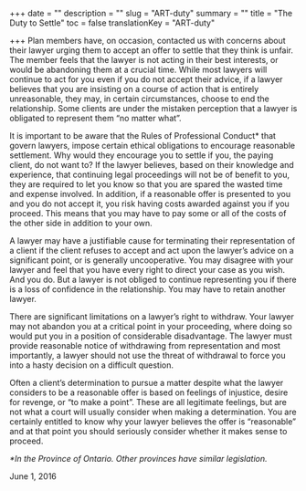 +++
date = ""
description = ""
slug = "ART-duty"
summary = ""
title = "The Duty to Settle"
toc = false
translationKey = "ART-duty"

+++
Plan members have, on occasion, contacted us with concerns about their lawyer urging them to accept an offer to settle that they think is unfair. The member feels that the lawyer is not acting in their best interests, or would be abandoning them at a crucial time. While most lawyers will continue to act for you even if you do not accept their advice, if a lawyer believes that you are insisting on a course of action that is entirely unreasonable, they may, in certain circumstances, choose to end the relationship. Some clients are under the mistaken perception that a lawyer is obligated to represent them “no matter what”.

It is important to be aware that the Rules of Professional Conduct* that govern lawyers, impose certain ethical obligations to encourage reasonable settlement. Why would they encourage you to settle if you, the paying client, do not want to? If the lawyer believes, based on their knowledge and experience, that continuing legal proceedings will not be of benefit to you, they are required to let you know so that you are spared the wasted time and expense involved. In addition, if a reasonable offer is presented to you and you do not accept it, you risk having costs awarded against you if you proceed. This means that you may have to pay some or all of the costs of the other side in addition to your own.

A lawyer may have a justifiable cause for terminating their representation of a client if the client refuses to accept and act upon the lawyer’s advice on a significant point, or is generally uncooperative. You may disagree with your lawyer and feel that you have every right to direct your case as you wish. And you do. But a lawyer is not obliged to continue representing you if there is a loss of confidence in the relationship. You may have to retain another lawyer.

There are significant limitations on a lawyer’s right to withdraw. Your lawyer may not abandon you at a critical point in your proceeding, where doing so would put you in a position of considerable disadvantage. The lawyer must provide reasonable notice of withdrawing from representation and most importantly, a lawyer should not use the threat of withdrawal to force you into a hasty decision on a difficult question.

Often a client’s determination to pursue a matter despite what the lawyer considers to be a reasonable offer is based on feelings of injustice, desire for revenge, or “to make a point”. These are all legitimate feelings, but are not what a court will usually consider when making a determination. You are certainly entitled to know why your lawyer believes the offer is “reasonable” and at that point you should seriously consider whether it makes sense to proceed.

_*In the Province of Ontario. Other provinces have similar legislation._

June 1, 2016